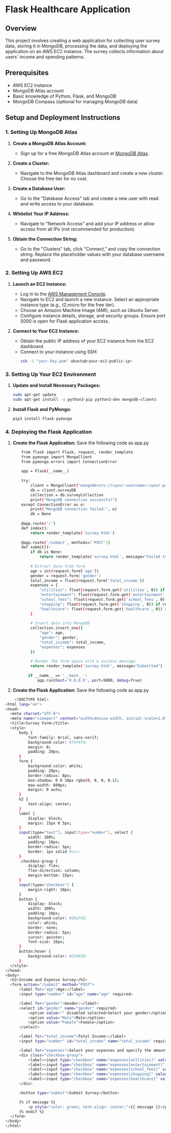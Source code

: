 # Flask Healthcare Application

## Overview

This project involves creating a web application for collecting user survey data, storing it in MongoDB, processing the data, and deploying the application on an AWS EC2 instance. The survey collects information about users' income and spending patterns.

## Prerequisites

- AWS EC2 instance
- MongoDB Atlas account
- Basic knowledge of Python, Flask, and MongoDB
- MongoDB Compass (optional for managing MongoDB data)

## Setup and Deployment Instructions

### 1. **Setting Up MongoDB Atlas**

1. **Create a MongoDB Atlas Account:**
   - Sign up for a free MongoDB Atlas account at [MongoDB Atlas](https://www.mongodb.com/cloud/atlas).

2. **Create a Cluster:**
   - Navigate to the MongoDB Atlas dashboard and create a new cluster. Choose the free tier for no cost.

3. **Create a Database User:**
   - Go to the "Database Access" tab and create a new user with read and write access to your database.

4. **Whitelist Your IP Address:**
   - Navigate to "Network Access" and add your IP address or allow access from all IPs (not recommended for production).

5. **Obtain the Connection String:**
   - Go to the "Clusters" tab, click "Connect," and copy the connection string. Replace the placeholder values with your database username and password.

### 2. **Setting Up AWS EC2**

1. **Launch an EC2 Instance:**
   - Log in to the [AWS Management Console](https://aws.amazon.com/console/).
   - Navigate to EC2 and launch a new instance. Select an appropriate instance type (e.g., t2.micro for the free tier).
   - Choose an Amazon Machine Image (AMI), such as Ubuntu Server.
   - Configure instance details, storage, and security groups. Ensure port 5000 is open for Flask application access.

2. **Connect to Your EC2 Instance:**
   - Obtain the public IP address of your EC2 instance from the EC2 dashboard.
   - Connect to your instance using SSH:
     ```bash
     ssh -i "your-key.pem" ubuntu@<your-ec2-public-ip>
     ```

### 3. **Setting Up Your EC2 Environment**

1. **Update and Install Necessary Packages:**
   ```bash
   sudo apt-get update
   sudo apt-get install -y python3-pip python3-dev mongodb-clients
   
2. **Install Flask and PyMongo:**
   ```bash
   pip3 install Flask pymongo

### 4. **Deploying the Flask Application**

1. **Create the Flask Application:**
   Save the following code as app.py
  ```bash
         from flask import Flask, request, render_template
         from pymongo import MongoClient
         from pymongo.errors import ConnectionError
         
         app = Flask(__name__)
         
         try:
             client = MongoClient("mongodb+srv://<your-username>:<your-password>@cluster1.pnm5w.mongodb.net/<your-db>?retryWrites=true&w=majority")
             db = client.surveyDB
             collection = db.surveyCollection
             print("MongoDB connection successful")
         except ConnectionError as e:
             print("MongoDB connection failed:", e)
             db = None
         
         @app.route('/')
         def index():
             return render_template('survey.html')
         
         @app.route('/submit', methods=['POST'])
         def submit():
             if db is None:
                 return render_template('survey.html', message="Failed to connect to database.")
         
             # Extract data from form
             age = int(request.form['age'])
             gender = request.form['gender']
             total_income = float(request.form['total_income'])
             expenses = {
                 "utilities": float(request.form.get('utilities', 0)) if request.form.get('expenses[utilities]') else 0,
                 "entertainment": float(request.form.get('entertainment', 0)) if request.form.get('expenses[entertainment]') else 0,
                 "school_fees": float(request.form.get('school_fees', 0)) if request.form.get('expenses[school_fees]') else 0,
                 "shopping": float(request.form.get('shopping', 0)) if request.form.get('expenses[shopping]') else 0,
                 "healthcare": float(request.form.get('healthcare', 0)) if request.form.get('expenses[healthcare]') else 0,
             }
         
             # Insert data into MongoDB
             collection.insert_one({
                 "age": age,
                 "gender": gender,
                 "total_income": total_income,
                 "expenses": expenses
             })
         
             # Render the form again with a success message
             return render_template('survey.html', message="Submitted")
         
            if __name__ == '__main__':
                app.run(host='0.0.0.0', port=5000, debug=True)
```
2. **Create the Flask Application:**
   Save the following code as app.py
  ```bash
      <!DOCTYPE html>
<html lang="en">
<head>
    <meta charset="UTF-8">
    <meta name="viewport" content="width=device-width, initial-scale=1.0">
    <title>Survey Form</title>
    <style>
        body {
            font-family: Arial, sans-serif;
            background-color: #f4f4f4;
            margin: 0;
            padding: 20px;
        }
        form {
            background-color: white;
            padding: 20px;
            border-radius: 8px;
            box-shadow: 0 0 10px rgba(0, 0, 0, 0.1);
            max-width: 600px;
            margin: 0 auto;
        }
        h2 {
            text-align: center;
        }
        label {
            display: block;
            margin: 15px 0 5px;
        }
        input[type="text"], input[type="number"], select {
            width: 100%;
            padding: 10px;
            border-radius: 5px;
            border: 1px solid #ccc;
        }
        .checkbox-group {
            display: flex;
            flex-direction: column;
            margin-bottom: 15px;
        }
        input[type="checkbox"] {
            margin-right: 10px;
        }
        button {
            display: block;
            width: 100%;
            padding: 10px;
            background-color: #28a745;
            color: white;
            border: none;
            border-radius: 5px;
            cursor: pointer;
            font-size: 16px;
        }
        button:hover {
            background-color: #218838;
        }
    </style>
</head>
<body>
    <h2>Income and Expense Survey</h2>
    <form action="/submit" method="POST">
        <label for="age">Age:</label>
        <input type="number" id="age" name="age" required>

        <label for="gender">Gender:</label>
        <select id="gender" name="gender" required>
            <option value="" disabled selected>Select your gender</option>
            <option value="Male">Male</option>
            <option value="Female">Female</option>
        </select>

        <label for="total_income">Total Income:</label>
        <input type="number" id="total_income" name="total_income" required>

        <label for="expenses">Select your expenses and specify the amount:</label>
        <div class="checkbox-group">
            <label><input type="checkbox" name="expenses[utilities]" value="1"> Utilities: <input type="number" name="utilities" placeholder="Amount spent"></label>
            <label><input type="checkbox" name="expenses[entertainment]" value="1"> Entertainment: <input type="number" name="entertainment" placeholder="Amount spent"></label>
            <label><input type="checkbox" name="expenses[school_fees]" value="1"> School Fees: <input type="number" name="school_fees" placeholder="Amount spent"></label>
            <label><input type="checkbox" name="expenses[shopping]" value="1"> Shopping: <input type="number" name="shopping" placeholder="Amount spent"></label>
            <label><input type="checkbox" name="expenses[healthcare]" value="1"> Healthcare: <input type="number" name="healthcare" placeholder="Amount spent"></label>
        </div>

        <button type="submit">Submit Survey</button>

        {% if message %}
            <p style="color: green; text-align: center;">{{ message }}</p>
        {% endif %}
    </form>
</body>
</html>
```
